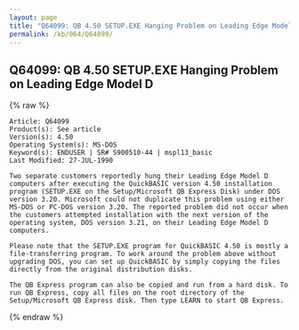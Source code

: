 ```yaml
---
layout: page
title: "Q64099: QB 4.50 SETUP.EXE Hanging Problem on Leading Edge Model D"
permalink: /kb/064/Q64099/
---
```


## Q64099: QB 4.50 SETUP.EXE Hanging Problem on Leading Edge Model D

{% raw %}

	Article: Q64099
	Product(s): See article
	Version(s): 4.50
	Operating System(s): MS-DOS
	Keyword(s): ENDUSER | SR# S900510-44 | mspl13_basic
	Last Modified: 27-JUL-1990
	
	Two separate customers reportedly hung their Leading Edge Model D
	computers after executing the QuickBASIC version 4.50 installation
	program (SETUP.EXE on the Setup/Microsoft QB Express Disk) under DOS
	version 3.20. Microsoft could not duplicate this problem using either
	MS-DOS or PC-DOS version 3.20. The reported problem did not occur when
	the customers attempted installation with the next version of the
	operating system, DOS version 3.21, on their Leading Edge Model D
	computers.
	
	Please note that the SETUP.EXE program for QuickBASIC 4.50 is mostly a
	file-transferring program. To work around the problem above without
	upgrading DOS, you can set up QuickBASIC by simply copying the files
	directly from the original distribution disks.
	
	The QB Express program can also be copied and run from a hard disk. To
	run QB Express, copy all files on the root directory of the
	Setup/Microsoft QB Express disk. Then type LEARN to start QB Express.

{% endraw %}

